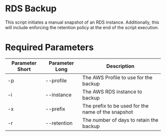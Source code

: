 # RDS Backup

This script initiates a manual snapshot of an RDS instance. Additionally, this will include enforcing the retention policy at the end of the script execution.

# Required Parameters
Parameter Short | Parameter Long | Description
--- | --- | ---
-p | --profile | The AWS Profile to use for the backup
-i | --instance | The AWS RDS instance to backup
-x | --prefix | The prefix to be used for the name of the snapshot
-r | --retention | The number of days to retain the backup

